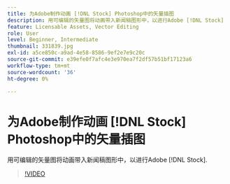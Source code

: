 ```yaml
---
title: 为Adobe制作动画 [!DNL Stock] Photoshop中的矢量插图
description: 用可编辑的矢量图将动画带入新闻稿图形中，以进行Adobe [!DNL Stock]
feature: Licensable Assets, Vector Editing
role: User
level: Beginner, Intermediate
thumbnail: 331839.jpg
exl-id: a5ce850c-a9ad-4e58-8586-9ef2e7e9c20c
source-git-commit: e39efe0f7afc4e3e970ea7f2df57b51bf17123a6
workflow-type: tm+mt
source-wordcount: '36'
ht-degree: 0%

---
```


# 为Adobe制作动画 [!DNL Stock] Photoshop中的矢量插图

用可编辑的矢量图将动画带入新闻稿图形中，以进行Adobe [!DNL Stock].

>[!VIDEO](https://video.tv.adobe.com/v/331839?hidetitle=true)
